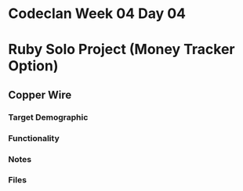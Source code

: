 # Codeclan Week 04 Day 04
# Ruby Solo Project  (Money Tracker Option)
## Copper Wire



### Target Demographic

### Functionality

### Notes

### Files
